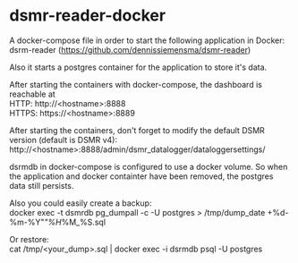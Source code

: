 # dsmr-reader-docker

A docker-compose file in order to start the following application in Docker:  
dsrm-reader (https://github.com/dennissiemensma/dsmr-reader)

Also it starts a postgres container for the application to store it's data.

After starting the containers with docker-compose, the dashboard is reachable at  
HTTP: http://\<hostname>:8888  
HTTPS: https://\<hostname>:8889

After starting the containers, don't forget to modify the default DSMR version (default is DSMR v4):  
http://\<hostname>:8888/admin/dsmr_datalogger/dataloggersettings/


dsrmdb in docker-compose is configured to use a docker volume. So when the application and docker containter have been removed, the postgres data still persists.

Also you could easily create a backup:  
docker exec -t dsmrdb pg_dumpall -c -U postgres > /tmp/dump_date +%d-%m-%Y"_"%H_%M_%S.sql

Or restore:  
cat /tmp/<your_dump>.sql | docker exec -i dsrmdb psql -U postgres
